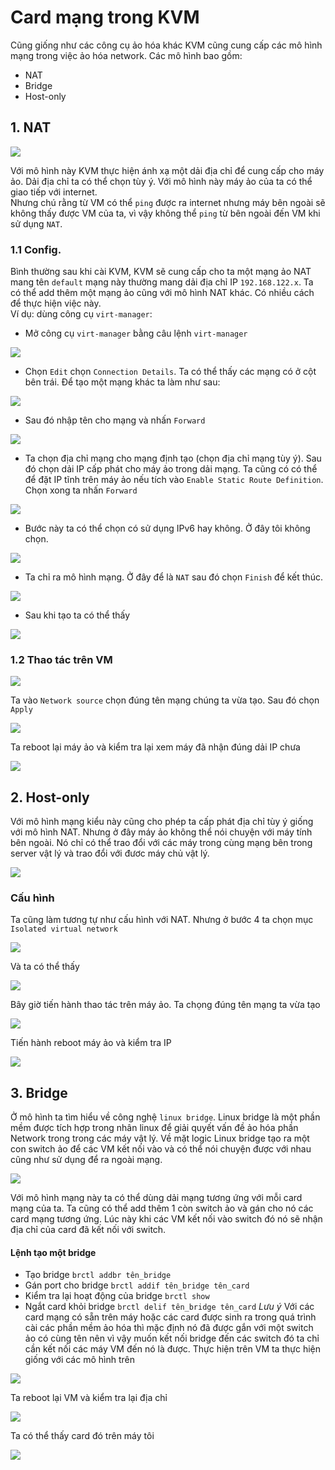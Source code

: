 # Card mạng trong KVM
Cũng giống như các công cụ ảo hóa khác KVM cũng cung cấp các mô hình mạng trong việc ảo hóa network. Các mô hình bao gồm:
 - NAT
 - Bridge
 - Host-only
 
## 1. NAT
![](https://github.com/niemdinhtrong/NIEMDT/blob/master/KVM/images/networknat.png)

Với mô hình này KVM thực hiện ánh xạ một dải địa chỉ để cung cấp cho máy ảo. Dải địa chỉ ta có thể chọn tùy ý. Với mô hình này máy ảo của ta có thể giao tiếp với internet.</br> 
Nhưng chú rằng từ VM có thể `ping` được ra internet nhưng máy bên ngoài sẽ không thấy được VM của ta, vì vậy không thể `ping` từ bên ngoài đến VM khi sử dụng `NAT`.

### 1.1 Config.

Bình thường sau khi cài KVM, KVM sẽ cung cấp cho ta một mạng ảo NAT mang tên `default` mạng này thường mang dải địa chỉ IP `192.168.122.x`. Ta có thể add thêm một mạng ảo cũng với mô hình NAT khác. Có nhiều cách để thực hiện việc này.</br>
Ví dụ: dùng công cụ `virt-manager`:
- Mở công cụ `virt-manager` bằng câu lệnh `virt-manager`

![](https://github.com/quangln94/Linux/blob/master/Task/KVM/Image/Screenshot_1.png)

- Chọn `Edit` chọn `Connection Details`. Ta có thể thấy các mạng có ở cột bên trái. Để tạo một mạng khác ta làm như sau:

![](https://github.com/quangln94/Linux/blob/master/Task/KVM/Image/Screenshot_2.png)

- Sau đó nhập tên cho mạng và nhấn `Forward`

![](https://github.com/quangln94/Linux/blob/master/Task/KVM/Image/Screenshot_3.png)

- Ta chọn địa chỉ mạng cho mạng định tạo (chọn địa chỉ mạng tùy ý). Sau đó chọn dải IP cấp phát cho máy ảo trong dải mạng. Ta cũng có có thể để đặt IP tĩnh trên máy ảo nếu tích vào `Enable Static Route Definition`. Chọn xong ta nhấn `Forward`

![](https://github.com/quangln94/Linux/blob/master/Task/KVM/Image/Screenshot_4.png)

- Bước này ta có thể chọn có sử dụng IPv6 hay không. Ở đây tôi không chọn.

![](https://github.com/niemdinhtrong/NIEMDT/blob/master/KVM/images/net5.png)

- Ta chỉ ra mô hình mạng. Ở đây để là `NAT` sau đó chọn `Finish` để  kết thúc.

![](https://github.com/quangln94/Linux/blob/master/Task/KVM/Image/Screenshot_5.png)

- Sau khi tạo ta có thể thấy

![](https://github.com/niemdinhtrong/NIEMDT/blob/master/KVM/images/net7.png)

### 1.2 Thao tác trên VM

![](https://github.com/niemdinhtrong/NIEMDT/blob/master/KVM/images/net8.png)

Ta vào `Network source` chọn đúng tên mạng chúng ta vừa tạo. Sau đó chọn `Apply`

![](https://github.com/niemdinhtrong/NIEMDT/blob/master/KVM/images/net9.png)

Ta reboot lại máy ảo và kiểm tra lại xem máy đã nhận đúng dải IP chưa

![](https://github.com/niemdinhtrong/NIEMDT/blob/master/KVM/images/net10.png)

## 2. Host-only
Với mô hình mạng kiểu này cũng cho phép ta cấp phát địa chỉ tùy ý giống với mô hình NAT. Nhưng ở đây máy ảo không thể nói chuyện với máy tính bên ngoài. Nó chỉ có thể trao đổi với các máy trong cùng mạng bên trong server vật lý và trao đổi với đươc máy chủ vật lý.

![](https://github.com/niemdinhtrong/NIEMDT/blob/master/KVM/images/networkisolated.png)

### Cấu hình
Ta cũng làm tương tự như cấu hình với NAT. Nhưng ở bước 4 ta chọn mục `Isolated virtual network` 

![](https://github.com/niemdinhtrong/NIEMDT/blob/master/KVM/images/net11.png)

Và ta có thể thấy

![](https://github.com/niemdinhtrong/NIEMDT/blob/master/KVM/images/net12.png)

Bây giờ tiến hành thao tác trên máy ảo. Ta chọng đúng tên mạng ta vừa tạo

![](https://github.com/niemdinhtrong/NIEMDT/blob/master/KVM/images/net13.png)

Tiến hành reboot máy ảo và kiểm tra IP

![](https://github.com/niemdinhtrong/NIEMDT/blob/master/KVM/images/net14a.png)

## 3. Bridge
Ở mô hình ta tìm hiểu về công nghệ `linux bridge`. Linux bridge là một phần mềm được tích hợp trong nhân linux để giải quyết vấn đề ảo hóa phần Network trong trong các máy vật lý. Về mặt logic Linux bridge tạo ra một con switch ảo để các VM kết nối vào và có thể nói chuyện được với nhau cũng như sử dụng để ra ngoài mạng.

![](https://github.com/niemdinhtrong/NIEMDT/blob/master/KVM/images/networkbridge.png)

Với mô hình mạng này ta có thể dùng dải mạng tương ứng với mỗi card mạng của ta. Ta cũng có thể add thêm 1 còn switch ảo và gán cho nó các card mạng tương ứng. Lúc này khi các VM kết nối vào switch đó nó sẽ nhận địa chỉ của card đã kết nối với switch.

#### Lệnh tạo một bridge

* Tạo bridge
`brctl addbr tên_bridge`
* Gán port cho bridge
`brctl addif tên_bridge tên_card`
* Kiểm tra lại hoạt động của bridge
`brctl show`
* Ngắt card khỏi bridge
`brctl delif tên_bridge tên_card`
*Lưu ý* Với các card mạng có sẵn trên máy hoặc các card được sinh ra trong quá trình cài các phần mềm ảo hóa thì mặc định nó đã được gắn với một switch ảo có cùng tên nên vì vậy muốn kết nối bridge đến các switch đó ta chỉ cần kết nối các máy VM đến nó là được.
Thực hiện trên VM ta thực hiện giống với các mô hình trên

![](https://github.com/niemdinhtrong/NIEMDT/blob/master/KVM/images/net15.png)

Ta reboot lại VM và kiểm tra lại địa chỉ

![](https://github.com/niemdinhtrong/NIEMDT/blob/master/KVM/images/net16.png)

Ta có thể thấy card đó trên máy tôi

![](https://github.com/niemdinhtrong/NIEMDT/blob/master/KVM/images/net17.png)
